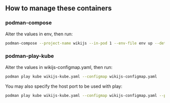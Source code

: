 ## How to manage these containers

### podman-compose

Alter the values in env, then run:

```bash
podman-compose --project-name wikijs --in-pod 1 --env-file env up --detach
```

### podman-play-kube

Alter the values in wikijs-configmap.yaml, then run:

```bash
podman play kube wikijs-kube.yaml --configmap wikijs-configmap.yaml
```

You may also specify the host port to be used with play:

```bash
podman play kube wikijs-kube.yaml --configmap wikijs-configmap.yaml --publish 3500:3000
```
